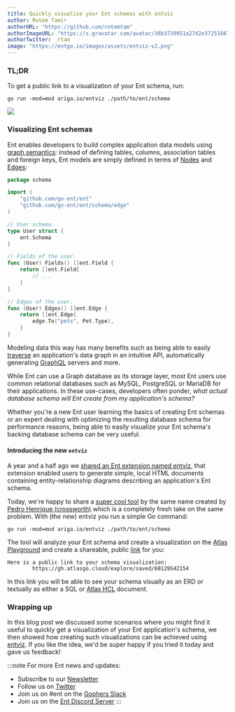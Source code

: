 ```yaml
---
title: Quickly visualize your Ent schemas with entviz
author: Rotem Tamir
authorURL: "https://github.com/rotemtam"
authorImageURL: "https://s.gravatar.com/avatar/36b3739951a27d2e37251867b7d44b1a?s=80"
authorTwitter: _rtam
image: "https://entgo.io/images/assets/entviz-v2.png"
---
```


### TL;DR

To get a public link to a visualization of your Ent schema, run:

```
go run -mod=mod ariga.io/entviz ./path/to/ent/schema 
```

![](https://entgo.io/images/assets/erd/edges-quick-summary.png)

### Visualizing Ent schemas

Ent enables developers to build complex application data models
using [graph semantics](https://en.wikipedia.org/wiki/Graph_theory): instead of defining tables, columns, association
tables and foreign keys, Ent models are simply defined in terms of [Nodes](https://entgo.io/docs/schema-fields)
and [Edges](https://entgo.io/docs/schema-edges):

```go
package schema

import (
	"github.com/go-ent/ent"
	"github.com/go-ent/ent/schema/edge"
)

// User schema.
type User struct {
	ent.Schema
}

// Fields of the user.
func (User) Fields() []ent.Field {
	return []ent.Field{
		// ...
	}
}

// Edges of the user.
func (User) Edges() []ent.Edge {
	return []ent.Edge{
		edge.To("pets", Pet.Type),
	}
}
```

Modeling data this way has many benefits such as being able to
easily [traverse](https://entgo.io/docs/traversals) an application's data graph in an intuitive API, automatically
generating [GraphQL](https://entgo.io/docs/tutorial-todo-gql) servers and more.

While Ent can use a Graph database as its storage layer, most Ent users use common relational databases such as MySQL,
PostgreSQL or MariaDB for their applications. In these use-cases, developers often ponder, *what actual database schema
will Ent create from my application's schema?*

Whether you're a new Ent user learning the basics of creating Ent schemas or an expert dealing with optimizing the
resulting database schema for performance reasons, being able to easily visualize your Ent schema's backing database
schema can be very useful.

#### Introducing the new `entviz`

A year and a half ago
we [shared an Ent extension named entviz](https://entgo.io/blog/2021/08/26/visualizing-your-data-graph-using-entviz),
that extension enabled users to generate simple, local HTML documents containing entity-relationship diagrams describing
an application's Ent schema.

Today, we're happy to share a [super cool tool](https://github.com/ariga/entviz) by the same name created
by [Pedro Henrique (crossworth)](https://github.com/crossworth) which is a completely fresh take on the same problem.
With (the new) entviz you run a simple Go command:

```
go run -mod=mod ariga.io/entviz ./path/to/ent/schema 
```

The tool will analyze your Ent schema and create a visualization on the [Atlas Playground](https://gh.atlasgo.cloud) and
create a shareable, public [link](https://gh.atlasgo.cloud/explore/saved/60129542154) for you:

```
Here is a public link to your schema visualization:
	    https://gh.atlasgo.cloud/explore/saved/60129542154
```

In this link you will be able to see your schema visually as an ERD or textually as either a SQL
or [Atlas HCL](https://atlasgo.io/atlas-schema/sql-resources) document.

### Wrapping up

In this blog post we discussed some scenarios where you might find it useful to quickly get a visualization of your Ent
application's schema, we then showed how creating such visualizations can be achieved
using [entviz](https://github.com/ariga/entviz). If you like the idea, we'd be super happy if you tried it today and
gave us feedback!

:::note For more Ent news and updates:

- Subscribe to our [Newsletter](https://entgo.substack.com/)
- Follow us on [Twitter](https://twitter.com/entgo_io)
- Join us on #ent on the [Gophers Slack](https://entgo.io/docs/slack)
- Join us on the [Ent Discord Server](https://discord.gg/qZmPgTE6RX)
  :::
